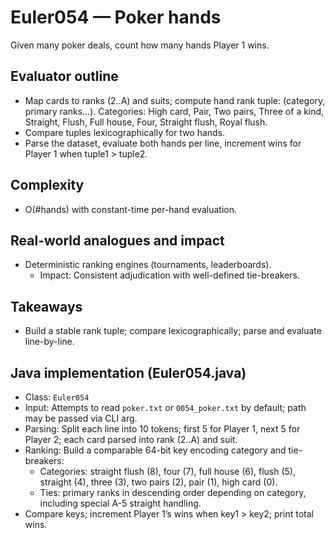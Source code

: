 # Euler054 — Poker hands

Given many poker deals, count how many hands Player 1 wins.

## Evaluator outline

- Map cards to ranks (2..A) and suits; compute hand rank tuple: (category, primary ranks...). Categories: High card, Pair, Two pairs, Three of a kind, Straight, Flush, Full house, Four, Straight flush, Royal flush.
- Compare tuples lexicographically for two hands.
- Parse the dataset, evaluate both hands per line, increment wins for Player 1 when tuple1 > tuple2.

## Complexity
- O(#hands) with constant-time per-hand evaluation.

## Real-world analogues and impact
- Deterministic ranking engines (tournaments, leaderboards).
  - Impact: Consistent adjudication with well-defined tie-breakers.

## Takeaways
- Build a stable rank tuple; compare lexicographically; parse and evaluate line-by-line.


## Java implementation (Euler054.java)

- Class: `Euler054`
- Input: Attempts to read `poker.txt` or `0054_poker.txt` by default; path may be passed via CLI arg.
- Parsing: Split each line into 10 tokens; first 5 for Player 1, next 5 for Player 2; each card parsed into rank (2..A) and suit.
- Ranking: Build a comparable 64-bit key encoding category and tie-breakers:
  - Categories: straight flush (8), four (7), full house (6), flush (5), straight (4), three (3), two pairs (2), pair (1), high card (0).
  - Ties: primary ranks in descending order depending on category, including special A-5 straight handling.
- Compare keys; increment Player 1’s wins when key1 > key2; print total wins.
